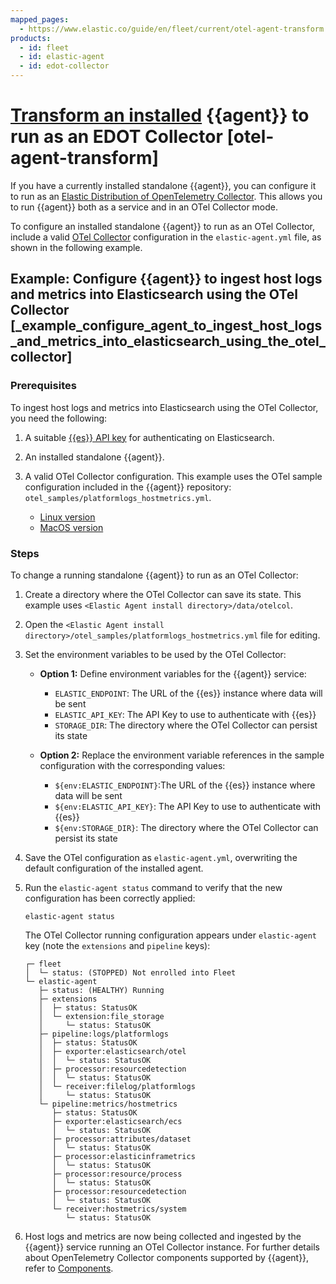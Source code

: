 ```yaml
---
mapped_pages:
  - https://www.elastic.co/guide/en/fleet/current/otel-agent-transform.html
products:
  - id: fleet
  - id: elastic-agent
  - id: edot-collector
---
```


# [Transform an installed](https://www.elastic.co/docs/reference/fleet/otel-agent) {{agent}} to run as an EDOT Collector [otel-agent-transform]

If you have a currently installed standalone {{agent}}, you can configure it to run as an [Elastic Distribution of OpenTelemetry Collector](otel-agent.md). This allows you to run {{agent}} both as a service and in an OTel Collector mode.

To configure an installed standalone {{agent}} to run as an OTel Collector, include a valid [OTel Collector](otel-agent.md) configuration in the `elastic-agent.yml` file, as shown in the following example.

## Example: Configure {{agent}} to ingest host logs and metrics into Elasticsearch using the OTel Collector [_example_configure_agent_to_ingest_host_logs_and_metrics_into_elasticsearch_using_the_otel_collector]

### Prerequisites

To ingest host logs and metrics into Elasticsearch using the OTel Collector, you need the following:

1. A suitable [{{es}} API key](grant-access-to-elasticsearch.md#create-api-key-standalone-agent) for authenticating on Elasticsearch.
2. An installed standalone {{agent}}.
3. A valid OTel Collector configuration. This example uses the OTel sample configuration included in the {{agent}} repository: `otel_samples/platformlogs_hostmetrics.yml`.

    * [Linux version](https://github.com/elastic/elastic-agent/blob/main/internal/pkg/otel/samples/linux/platformlogs_hostmetrics.yml)
    * [MacOS version](https://github.com/elastic/elastic-agent/blob/main/internal/pkg/otel/samples/darwin/platformlogs_hostmetrics.yml)

### Steps

To change a running standalone {{agent}} to run as an OTel Collector:

1. Create a directory where the OTel Collector can save its state. This example uses `<Elastic Agent install directory>/data/otelcol`.
2. Open the `<Elastic Agent install directory>/otel_samples/platformlogs_hostmetrics.yml` file for editing.
3. Set the environment variables to be used by the OTel Collector:

    * **Option 1:** Define environment variables for the {{agent}} service:

        * `ELASTIC_ENDPOINT`: The URL of the {{es}} instance where data will be sent
        * `ELASTIC_API_KEY`: The API Key to use to authenticate with {{es}}
        * `STORAGE_DIR`: The directory where the OTel Collector can persist its state

    * **Option 2:** Replace the environment variable references in the sample configuration with the corresponding values:

        * `${env:ELASTIC_ENDPOINT}`:The URL of the {{es}} instance where data will be sent
        * `${env:ELASTIC_API_KEY}`: The API Key to use to authenticate with {{es}}
        * `${env:STORAGE_DIR}`: The directory where the OTel Collector can persist its state

4. Save the OTel configuration as `elastic-agent.yml`, overwriting the default configuration of the installed agent.
5. Run the `elastic-agent status` command to verify that the new configuration has been correctly applied:

    ```shell
    elastic-agent status
    ```

    The OTel Collector running configuration appears under `elastic-agent` key (note the `extensions` and `pipeline` keys):

    ```shell
    ┌─ fleet
    │  └─ status: (STOPPED) Not enrolled into Fleet
    └─ elastic-agent
       ├─ status: (HEALTHY) Running
       ├─ extensions
       │  ├─ status: StatusOK
       │  └─ extension:file_storage
       │     └─ status: StatusOK
       ├─ pipeline:logs/platformlogs
       │  ├─ status: StatusOK
       │  ├─ exporter:elasticsearch/otel
       │  │  └─ status: StatusOK
       │  ├─ processor:resourcedetection
       │  │  └─ status: StatusOK
       │  └─ receiver:filelog/platformlogs
       │     └─ status: StatusOK
       └─ pipeline:metrics/hostmetrics
          ├─ status: StatusOK
          ├─ exporter:elasticsearch/ecs
          │  └─ status: StatusOK
          ├─ processor:attributes/dataset
          │  └─ status: StatusOK
          ├─ processor:elasticinframetrics
          │  └─ status: StatusOK
          ├─ processor:resource/process
          │  └─ status: StatusOK
          ├─ processor:resourcedetection
          │  └─ status: StatusOK
          └─ receiver:hostmetrics/system
             └─ status: StatusOK
    ```

6.  Host logs and metrics are now being collected and ingested by the {{agent}} service running an OTel Collector instance. For further details about OpenTelemetry Collector components supported by {{agent}}, refer to [Components](opentelemetry://reference/edot-collector/components.md).
